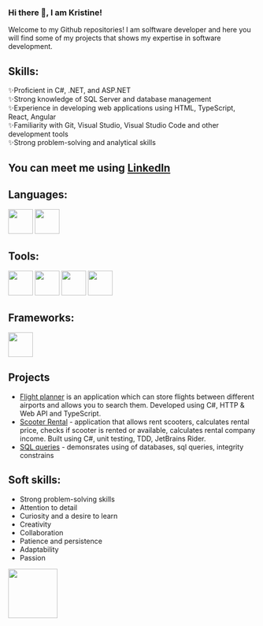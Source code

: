 ### Hi there 👋, I am Kristine!

Welcome to my Github repositories! 
I am solftware developer and here you will find some of my projects that shows my expertise in software development.

## Skills:

✨Proficient in C#, .NET, and ASP.NET  
✨Strong knowledge of SQL Server and database management  
✨Experience in developing web applications using HTML, TypeScript, React, Angular  
✨Familiarity with Git, Visual Studio, Visual Studio Code and other development tools  
✨Strong problem-solving and analytical skills  

## You can meet me using [LinkedIn](https://www.linkedin.com/in/kristine-kempe/) 

## Languages:  
<img src="https://cdn.worldvectorlogo.com/logos/typescript-2.svg" weight="50" height="50"> <img src="https://cdn.worldvectorlogo.com/logos/c--4.svg" weight="50" height="50">

## Tools:  
<img src="https://cdn.worldvectorlogo.com/logos/visual-studio-code-1.svg" weight="50" height="50"> <img src="https://cdn.worldvectorlogo.com/logos/visual-studio-2013.svg" weight="50" height="50"> <img src="https://cdn.worldvectorlogo.com/logos/git.svg" weight="50" height="50"> <img src="https://cdn.worldvectorlogo.com/logos/jetbrains-1.svg" weight="50" height="50">

## Frameworks:  
<img src="https://cdn.worldvectorlogo.com/logos/microsoft-net.svg" weight="50" height="50">

## Projects  

* [Flight planner](https://github.com/KristineKem/Flight-Planner.git) is an application which can store flights between different airports and allows you to search them. Developed using C#, HTTP & Web API and TypeScript.  
* [Scooter Rental](https://github.com/KristineKem/Scooter-Rental) - application that allows rent scooters, calculates rental price, checks if scooter is rented or available, calculates rental company income. Built using C#, unit testing, TDD, JetBrains Rider. 
* [SQL queries](https://github.com/KristineKem/SQL-Projects) - demonsrates using of databases, sql queries, integrity constrains  

## Soft skills:  
* Strong problem-solving skills
* Attention to detail
* Curiosity and a desire to learn
* Creativity
* Collaboration
* Patience and persistence
* Adaptability
* Passion


<img src="https://encrypted-tbn0.gstatic.com/images?q=tbn:ANd9GcR92hbvxRLgs0YbCq4r54ae885Bt_WhqV0QLw&usqp=CAU" weight="100" height="100">

<!--
**KristineKem/KristineKem** is a ✨ _special_ ✨ repository because its `README.md` (this file) appears on your GitHub profile.

Here are some ideas to get you started:

- 🔭 I’m currently working on ...
- 🌱 I’m currently learning ...
- 👯 I’m looking to collaborate on ...
- 🤔 I’m looking for help with ...
- 💬 Ask me about ...
- 📫 How to reach me: ...
- 😄 Pronouns: ...
- ⚡ Fun fact: ...
-->
